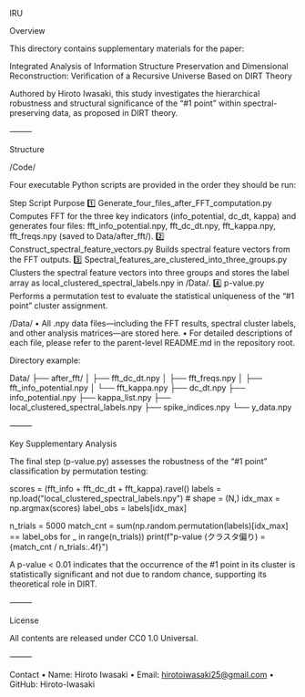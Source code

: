 IRU

Overview

This directory contains supplementary materials for the paper:

Integrated Analysis of Information Structure Preservation and Dimensional Reconstruction: Verification of a Recursive Universe Based on DIRT Theory

Authored by Hiroto Iwasaki, this study investigates the hierarchical robustness and structural significance of the “#1 point” within spectral-preserving data, as proposed in DIRT theory.

⸻

Structure

/Code/

Four executable Python scripts are provided in the order they should be run:

Step	Script	Purpose
1️⃣	Generate_four_files_after_FFT_computation.py	Computes FFT for the three key indicators (info_potential, dc_dt, kappa) and generates four files: fft_info_potential.npy, fft_dc_dt.npy, fft_kappa.npy, fft_freqs.npy (saved to Data/after_fft/).
2️⃣	Construct_spectral_feature_vectors.py	Builds spectral feature vectors from the FFT outputs.
3️⃣	Spectral_features_are_clustered_into_three_groups.py	Clusters the spectral feature vectors into three groups and stores the label array as local_clustered_spectral_labels.npy in /Data/.
4️⃣	p-value.py	Performs a permutation test to evaluate the statistical uniqueness of the “#1 point” cluster assignment.

/Data/
	•	All .npy data files—including the FFT results, spectral cluster labels, and other analysis matrices—are stored here.
	•	For detailed descriptions of each file, please refer to the parent-level README.md in the repository root.

Directory example:

Data/
├── after_fft/
│   ├── fft_dc_dt.npy
│   ├── fft_freqs.npy
│   ├── fft_info_potential.npy
│   └── fft_kappa.npy
├── dc_dt.npy
├── info_potential.npy
├── kappa_list.npy
├── local_clustered_spectral_labels.npy
├── spike_indices.npy
└── y_data.npy


⸻

Key Supplementary Analysis

The final step (p-value.py) assesses the robustness of the “#1 point” classification by permutation testing:

scores = (fft_info + fft_dc_dt + fft_kappa).ravel()
labels = np.load("local_clustered_spectral_labels.npy")  # shape = (N,)
idx_max = np.argmax(scores)
label_obs = labels[idx_max]

n_trials = 5000
match_cnt = sum(np.random.permutation(labels)[idx_max] == label_obs for _ in range(n_trials))
print(f"p-value (クラスタ偏り) = {match_cnt / n_trials:.4f}")

A p-value < 0.01 indicates that the occurrence of the #1 point in its cluster is statistically significant and not due to random chance, supporting its theoretical role in DIRT.

⸻

License

All contents are released under CC0 1.0 Universal.

⸻

Contact
	•	Name: Hiroto Iwasaki
	•	Email: hirotoiwasaki25@gmail.com
	•	GitHub: Hiroto-Iwasaki
